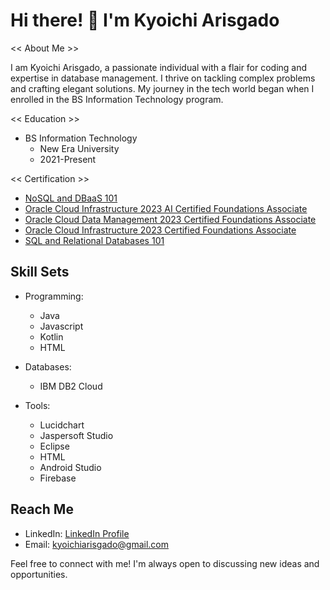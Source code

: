 # Hi there! 👋 I'm Kyoichi Arisgado

<< About Me >>

I am Kyoichi Arisgado, a passionate individual with a flair for coding and expertise in database management. I thrive on tackling complex problems and crafting elegant solutions. My journey in the tech world began when I enrolled in the BS Information Technology program.

<< Education >>

- BS Information Technology
  - New Era University
  - 2021-Present

<< Certification >>
- [NoSQL and DBaaS 101](https://courses.cognitiveclass.ai/certificates/306b42cde4064de0990bb715ef391592)
- [Oracle Cloud Infrastructure 2023 AI Certified Foundations Associate](https://catalog-education.oracle.com/pls/certview/sharebadge?id=9FED84A0CC96B95543ACF9B568CFB1F0DD986FECC28C7931B076920A230B73ED)
- [Oracle Cloud Data Management 2023 Certified Foundations Associate](https://catalog-education.oracle.com/pls/certview/sharebadge?id=1839BCF92C7018F5205429E3764E90F465C50D4564BAFE32126C41FDC9DE373F)
- [Oracle Cloud Infrastructure 2023 Certified Foundations Associate](https://catalog-education.oracle.com/pls/certview/sharebadge?id=053DEAD883F60BF251EEC964ED04E3B85AEE7EEC624E9F066BEB63ECB34D2DC0&fbclid=IwAR1A5k_uKcQV5HdSyVQyWLWyiHFbVKtzGMvh4DbGdbi_qoJ9Jj3iagRrpcw)
- [SQL and Relational Databases 101](https://courses.cognitiveclass.ai/certificates/91ac842411484523aa76da80e76233d8?fbclid=IwAR2CvhmpLtaGm04lT3ks2v3pjpBkeB0h5Ir6VZbUyUKSTFA4HmLjw8r-QR0)

## Skill Sets

- Programming:
  - Java
  - Javascript
  - Kotlin
  - HTML

- Databases:
  - IBM DB2 Cloud

- Tools:
  - Lucidchart
  - Jaspersoft Studio
  - Eclipse
  - HTML
  - Android Studio
  - Firebase

## Reach Me

- LinkedIn: [LinkedIn Profile](https://www.linkedin.com/in/kyoichi-arisgado-41323527b/)
- Email: kyoichiarisgado@gmail.com

Feel free to connect with me! I'm always open to discussing new ideas and opportunities.

[certification_link1]: # "Hyperlink to Oracle Cloud Infrastructure 2023 AI Certified Foundations Associate certification"
[certification_link2]: # "Hyperlink to Oracle Cloud Data Management 2023 Certified Foundations Associate certification"
[certification_link3]: # "Hyperlink to Oracle Cloud Infrastructure 2023 Certified Foundations Associate certification"
[certification_link4]: # "Hyperlink to SQL and Relational Databases 101 certification"
[linkedin_profile_link]: # "Hyperlink to LinkedIn profile"
